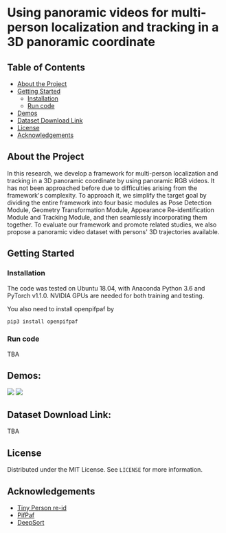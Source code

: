 # Using panoramic videos for multi-person localization and tracking in a 3D panoramic coordinate

<!-- TABLE OF CONTENTS -->
## Table of Contents

* [About the Project](#about-the-project)
* [Getting Started](#getting-started)
  * [Installation](#installation)
  * [Run code](#run-code)
* [Demos](#demos)
* [Dataset Download Link](#dataset-download-link)
* [License](#license)
* [Acknowledgements](#acknowledgements)

## About the Project
In this research, we develop a framework for multi-person localization and tracking in a 3D panoramic coordinate by using panoramic RGB videos. It has not been approached before due to difficulties arising from the framework's complexity. To approach it, we simplify the target goal by dividing the entire framework into four basic modules as Pose Detection Module, Geometry Transformation Module, Appearance Re-identification Module and Tracking Module, and then seamlessly incorporating them together. To evaluate our framework and promote related studies, we also propose a panoramic video dataset with persons' 3D trajectories available.

## Getting Started
### Installation
The code was tested on Ubuntu 18.04, with Anaconda Python 3.6 and PyTorch v1.1.0. NVIDIA GPUs are needed for both training and testing. 

You also need to install openpifpaf by
```sh
pip3 install openpifpaf
```
### Run code
  TBA

## Demos:
![](tracking_1.gif)
![](tracking_2.gif)

## Dataset Download Link:
  TBA
 
<!-- LICENSE -->
## License
Distributed under the MIT License. See `LICENSE` for more information.

<!-- ACKNOWLEDGEMENTS -->
## Acknowledgements
* [Tiny Person re-id](https://github.com/lulujianjie/person-reid-tiny-baseline)
* [PifPaf](https://github.com/vita-epfl/openpifpaf)
* [DeepSort](https://github.com/vita-epfl/openpifpaf)
